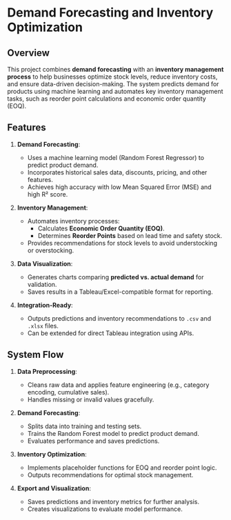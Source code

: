 # Demand Forecasting and Inventory Optimization

## **Overview**
This project combines **demand forecasting** with an **inventory management process** to help businesses optimize stock levels, reduce inventory costs, and ensure data-driven decision-making. The system predicts demand for products using machine learning and automates key inventory management tasks, such as reorder point calculations and economic order quantity (EOQ).

## **Features**
1. **Demand Forecasting**:
   - Uses a machine learning model (Random Forest Regressor) to predict product demand.
   - Incorporates historical sales data, discounts, pricing, and other features.
   - Achieves high accuracy with low Mean Squared Error (MSE) and high R² score.

2. **Inventory Management**:
   - Automates inventory processes:
     - Calculates **Economic Order Quantity (EOQ)**.
     - Determines **Reorder Points** based on lead time and safety stock.
   - Provides recommendations for stock levels to avoid understocking or overstocking.

3. **Data Visualization**:
   - Generates charts comparing **predicted vs. actual demand** for validation.
   - Saves results in a Tableau/Excel-compatible format for reporting.

4. **Integration-Ready**:
   - Outputs predictions and inventory recommendations to `.csv` and `.xlsx` files.
   - Can be extended for direct Tableau integration using APIs.

## **System Flow**
1. **Data Preprocessing**:
   - Cleans raw data and applies feature engineering (e.g., category encoding, cumulative sales).
   - Handles missing or invalid values gracefully.

2. **Demand Forecasting**:
   - Splits data into training and testing sets.
   - Trains the Random Forest model to predict product demand.
   - Evaluates performance and saves predictions.

3. **Inventory Optimization**:
   - Implements placeholder functions for EOQ and reorder point logic.
   - Outputs recommendations for optimal stock management.

4. **Export and Visualization**:
   - Saves predictions and inventory metrics for further analysis.
   - Creates visualizations to evaluate model performance.


